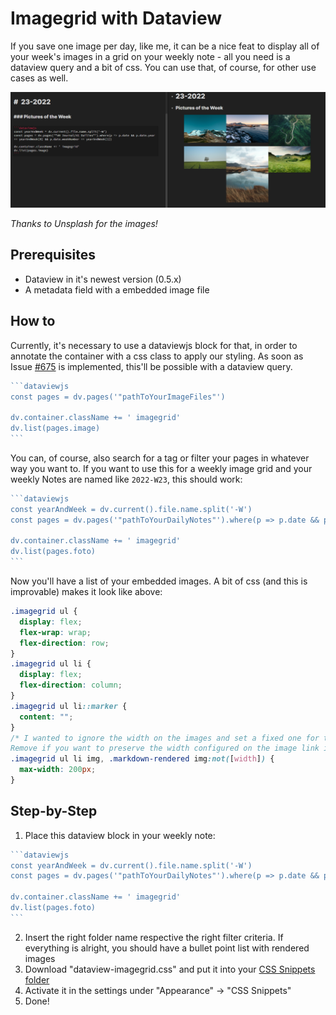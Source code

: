 # Imagegrid with Dataview

If you save one image per day, like me, it can be a nice feat to display all of your week's images in a grid on your weekly note - all you need is a dataview query and a bit of css. You can use that, of course, for other use cases as well.

![Imagegrid with Dataview Example](Imagegrid%20with%20Dataview.png)

_Thanks to Unsplash for the images!_

## Prerequisites

- Dataview in it's newest version (0.5.x)
- A metadata field with a embedded image file

## How to

Currently, it's necessary to use a dataviewjs block for that, in order to annotate the container with a css class to apply our styling. As soon as Issue [#675](https://github.com/blacksmithgu/obsidian-dataview/issues/675) is implemented, this'll be possible with a dataview query.

````javascript
```dataviewjs
const pages = dv.pages('"pathToYourImageFiles"')

dv.container.className += ' imagegrid'
dv.list(pages.image)
```
````

You can, of course, also search for a tag or filter your pages in whatever way you want to. If you want to use this for a weekly image grid and your weekly Notes are named like `2022-W23`, this should work:

````javascript
```dataviewjs
const yearAndWeek = dv.current().file.name.split('-W')
const pages = dv.pages('"pathToYourDailyNotes"').where(p => p.date && p.date.year == yearAndWeek[0] && p.date.weekNumber == yearAndWeek[1])

dv.container.className += ' imagegrid'
dv.list(pages.foto)
```
````

Now you'll have a list of your embedded images. A bit of css (and this is improvable) makes it look like above:

```css
.imagegrid ul {
  display: flex;
  flex-wrap: wrap;
  flex-direction: row;
}
.imagegrid ul li {
  display: flex;
  flex-direction: column;
}
.imagegrid ul li::marker {
  content: "";
}
/* I wanted to ignore the width on the images and set a fixed one for them.
Remove if you want to preserve the width configured on the image link itself. */
.imagegrid ul li img, .markdown-rendered img:not([width]) {
  max-width: 200px;
}
```

## Step-by-Step

1. Place this dataview block in your weekly note:

````javascript
```dataviewjs
const yearAndWeek = dv.current().file.name.split('-W')
const pages = dv.pages('"pathToYourDailyNotes"').where(p => p.date && p.date.year == yearAndWeek[0] && p.date.weekNumber == yearAndWeek[1])

dv.container.className += ' imagegrid'
dv.list(pages.foto)
```
````

2. Insert the right folder name respective the right filter criteria. If everything is alright, you should have a bullet point list with rendered images
3. Download "dataview-imagegrid.css" and put it into your [CSS Snippets folder](https://help.obsidian.md/How+to/Add+custom+styles)
4. Activate it in the settings under "Appearance" -> "CSS Snippets"
5. Done!

